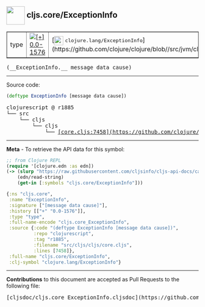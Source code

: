## <img width="48px" valign="middle" src="http://i.imgur.com/Hi20huC.png"> cljs.core/ExceptionInfo

 <table border="1">
<tr>

<td>type</td>
<td><a href="https://github.com/cljsinfo/cljs-api-docs/tree/0.0-1576"><img valign="middle" alt="[+] 0.0-1576" src="https://img.shields.io/badge/+-0.0--1576-lightgrey.svg"></a> </td>
<td>
[<img height="24px" valign="middle" src="http://i.imgur.com/1GjPKvB.png"> <samp>clojure.lang/ExceptionInfo</samp>](https://github.com/clojure/clojure/blob//src/jvm/clojure/lang/ExceptionInfo.java)
</td>
</tr>
</table>

 <samp>
(__ExceptionInfo.__ message data cause)<br>
</samp>

---





Source code:

```clj
(deftype ExceptionInfo [message data cause])
```

 <pre>
clojurescript @ r1885
└── src
    └── cljs
        └── cljs
            └── <ins>[core.cljs:7458](https://github.com/clojure/clojurescript/blob/r1885/src/cljs/cljs/core.cljs#L7458)</ins>
</pre>


---

__Meta__ - To retrieve the API data for this symbol:

```clj
;; from Clojure REPL
(require '[clojure.edn :as edn])
(-> (slurp "https://raw.githubusercontent.com/cljsinfo/cljs-api-docs/catalog/cljs-api.edn")
    (edn/read-string)
    (get-in [:symbols "cljs.core/ExceptionInfo"]))
```

```clj
{:ns "cljs.core",
 :name "ExceptionInfo",
 :signature ["[message data cause]"],
 :history [["+" "0.0-1576"]],
 :type "type",
 :full-name-encode "cljs.core_ExceptionInfo",
 :source {:code "(deftype ExceptionInfo [message data cause])",
          :repo "clojurescript",
          :tag "r1885",
          :filename "src/cljs/cljs/core.cljs",
          :lines [7458]},
 :full-name "cljs.core/ExceptionInfo",
 :clj-symbol "clojure.lang/ExceptionInfo"}

```

---

__Contributions__ to this document are accepted as Pull Requests to the following file:

 <pre>
[cljsdoc/cljs.core_ExceptionInfo.cljsdoc](https://github.com/cljsinfo/cljs-api-docs/blob/master/cljsdoc/cljs.core_ExceptionInfo.cljsdoc)
</pre>

